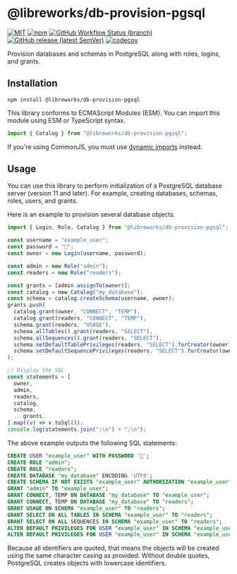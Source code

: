 # @libreworks/db-provision-pgsql

[![MIT](https://img.shields.io/github/license/libreworks/db-provision-pgsql)](https://github.com/libreworks/db-provision-pgsql/blob/main/LICENSE)
[![npm](https://img.shields.io/npm/v/@libreworks/db-provision-pgsql)](https://www.npmjs.com/package/@libreworks/db-provision-pgsql)
[![GitHub Workflow Status (branch)](https://img.shields.io/github/workflow/status/libreworks/db-provision-pgsql/release/main?label=release)](https://github.com/libreworks/db-provision-pgsql/actions/workflows/release.yml)
[![GitHub release (latest SemVer)](https://img.shields.io/github/v/release/libreworks/db-provision-pgsql?sort=semver)](https://github.com/libreworks/db-provision-pgsql/releases)
[![codecov](https://codecov.io/gh/libreworks/db-provision-pgsql/branch/main/graph/badge.svg?token=OHTRGNTSPO)](https://codecov.io/gh/libreworks/db-provision-pgsql)

Provision databases and schemas in PostgreSQL along with roles, logins, and grants.

## Installation

```shell
npm install @libreworks/db-provision-pgsql
```

This library conforms to ECMAScript Modules (ESM). You can import this module using ESM or TypeScript syntax.

```TypeScript
import { Catalog } from "@libreworks/db-provision-pgsql";
```

If you're using CommonJS, you must use [dynamic imports](https://developer.mozilla.org/en-US/docs/Web/JavaScript/Reference/Operators/import) instead.

## Usage

You can use this library to perform initialization of a PostgreSQL database server (version 11 and later). For example, creating databases, schemas, roles, users, and grants.

Here is an example to provision several database objects.

```typescript
import { Login, Role, Catalog } from "@libreworks/db-provision-pgsql";

const username = "example_user";
const password = "🙈";
const owner = new Login(username, password);

const admin = new Role("admin");
const readers = new Role("readers");

const grants = [admin.assignTo(owner)];
const catalog = new Catalog("my_database");
const schema = catalog.createSchema(username, owner);
grants.push(
  catalog.grant(owner, "CONNECT", "TEMP"),
  catalog.grant(readers, "CONNECT", "TEMP"),
  schema.grant(readers, "USAGE"),
  schema.allTables().grant(readers, "SELECT"),
  schema.allSequences().grant(readers, "SELECT"),
  schema.setDefaultTablePrivileges(readers, "SELECT").forCreator(owner),
  schema.setDefaultSequencePrivileges(readers, "SELECT").forCreator(owner)
);

// Display the SQL
const statements = [
  owner,
  admin,
  readers,
  catalog,
  schema,
  ...grants,
].map((v) => v.toSql());
console.log(statements.join(";\n") + ";\n");
```

The above example outputs the following SQL statements:

```sql
CREATE USER "example_user" WITH PASSWORD '🙈';
CREATE ROLE "admin";
CREATE ROLE "readers";
CREATE DATABASE "my_database" ENCODING 'UTF8';
CREATE SCHEMA IF NOT EXISTS "example_user" AUTHORIZATION "example_user";
GRANT "admin" TO "example_user";
GRANT CONNECT, TEMP ON DATABASE "my_database" TO "example_user";
GRANT CONNECT, TEMP ON DATABASE "my_database" TO "readers";
GRANT USAGE ON SCHEMA "example_user" TO "readers";
GRANT SELECT ON ALL TABLES IN SCHEMA "example_user" TO "readers";
GRANT SELECT ON ALL SEQUENCES IN SCHEMA "example_user" TO "readers";
ALTER DEFAULT PRIVILEGES FOR USER "example_user" IN SCHEMA "example_user" GRANT SELECT ON TABLES TO "readers";
ALTER DEFAULT PRIVILEGES FOR USER "example_user" IN SCHEMA "example_user" GRANT SELECT ON SEQUENCES TO "readers";
```

Because all identifiers are quoted, that means the objects will be created using the same character casing as provided. Without double quotes, PostgreSQL creates objects with lowercase identifiers.
